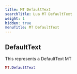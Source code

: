 ```yaml
---
title: MT DefaultText
searchTitle: Lua MT DefaultText
weight: 1
hidden: true
menuTitle: MT DefaultText
---
```

## DefaultText

This represents a DefaultText MT
```lua
MT.DefaultText
```